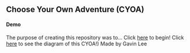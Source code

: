 ## Choose Your Own Adventure (CYOA)

#### Demo
The purpose of creating this repository was to...
Click [here](tbd) to begin!
Click [here](https://docs.google.com/drawings/d/14QDRYq34Y9o7LILShxjL8jwfLybjRlTc2afLJKtKFRs/edit?usp=drive_open&ouid=108427308833309477649) to see the diagram of this CYOA!)
Made by Gavin Lee

